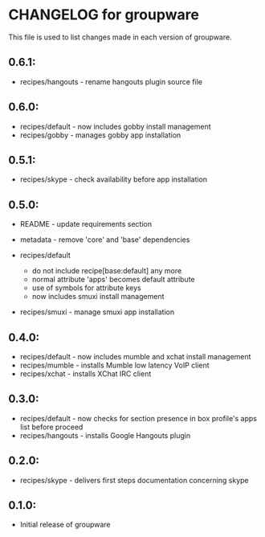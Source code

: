 # CHANGELOG for groupware

This file is used to list changes made in each version of groupware.

## 0.6.1:

* recipes/hangouts - rename hangouts plugin source file

## 0.6.0:

* recipes/default - now includes gobby install management
* recipes/gobby   - manages gobby app installation

## 0.5.1:

* recipes/skype - check availability before app installation

## 0.5.0:

* README   - update requirements section
* metadata - remove 'core' and 'base' dependencies

* recipes/default

  - do not include recipe[base:default] any more
  - normal attribute 'apps' becomes default attribute
  - use of symbols for attribute keys
  - now includes smuxi install management

* recipes/smuxi - manage smuxi app installation

## 0.4.0:

* recipes/default - now includes mumble and xchat install management
* recipes/mumble  - installs Mumble low latency VoIP client
* recipes/xchat   - installs XChat IRC client

## 0.3.0:

* recipes/default  - now checks for section presence in box profile's apps list before proceed
* recipes/hangouts - installs Google Hangouts plugin

## 0.2.0:

* recipes/skype - delivers first steps documentation concerning skype

## 0.1.0:

* Initial release of groupware

